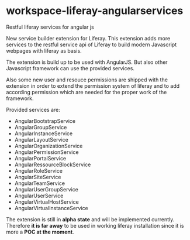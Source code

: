 # workspace-liferay-angularservices
Restful liferay services for angular js

New service builder extension for Liferay. This extension adds more services to the restful service api of Liferay to build modern Javascript webpages with liferay as basis.

The extension is build up to be used with AngularJS. But also other Javascript framework can use the provided services.

Also some new user and resouce permissions are shipped with the extension in order to extend the permission system of liferay and to add according permission which are needed for the proper work of the framework.

Provided services are:

- AngularBootstrapService
- AngularGroupService
- AngularInstanceService
- AngularLayoutService
- AngularOrganizationService
- AngularPermissionService
- AngularPortalService
- AngularRessourceBlockService
- AngularRoleService
- AngularSiteService
- AngularTeamService
- AngularUserGroupService
- AngularUserService
- AngularVirtualHostService
- AngularVirtualInstanceService

The extension is still in **alpha state** and will be implemented currently. Therefore **it is far away** to be used in working liferay installation since it is more a **POC at the moment**.
